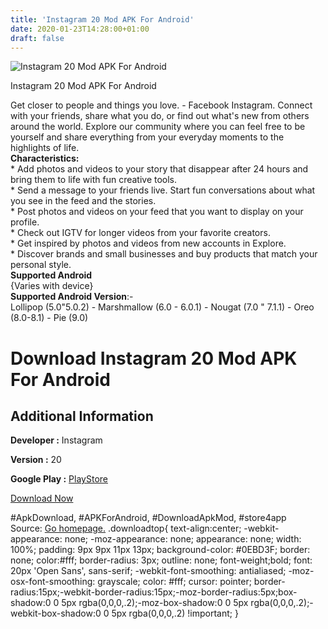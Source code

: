 ```yaml
---
title: 'Instagram 20 Mod APK For Android'
date: 2020-01-23T14:28:00+01:00
draft: false
---
```


![Instagram 20 Mod APK For Android](https://i2.wp.com/apkhome.net/wp-content/uploads/2020/01/Instagram-20-Mod.png "Instagram 20 Mod APK For Android")

  

Instagram 20 Mod APK For Android

Get closer to people and things you love. - Facebook Instagram. Connect with your friends, share what you do, or find out what's new from others around the world. Explore our community where you can feel free to be yourself and share everything from your everyday moments to the highlights of life.  
**Characteristics:**  
\* Add photos and videos to your story that disappear after 24 hours and bring them to life with fun creative tools.  
\* Send a message to your friends live. Start fun conversations about what you see in the feed and the stories.  
\* Post photos and videos on your feed that you want to display on your profile.  
\* Check out IGTV for longer videos from your favorite creators.  
\* Get inspired by photos and videos from new accounts in Explore.  
\* Discover brands and small businesses and buy products that match your personal style.  
**Supported Android**  
{Varies with device}  
**Supported Android Version**:-  
Lollipop (5.0"5.0.2) - Marshmallow (6.0 - 6.0.1) - Nougat (7.0 " 7.1.1) - Oreo (8.0-8.1) - Pie (9.0)

Download Instagram 20 Mod APK For Android
=========================================

Additional Information
----------------------

**Developer :** Instagram

**Version :** 20

**Google Play :** [PlayStore](https://play.google.com/store/apps/details?id=com.instagram.android)

  

[Download Now](https://store4app.co/post/instagram-20-mod-apk-for-android_1579784546)

  
#ApkDownload, #APKForAndroid, #DownloadApkMod, #store4app  
Source: [Go homepage.](https://store4app.co/post/instagram-20-mod-apk-for-android_1579784546) .downloadtop{ text-align:center; -webkit-appearance: none; -moz-appearance: none; appearance: none; width: 100%; padding: 9px 9px 11px 13px; background-color: #0EBD3F; border: none; color:#fff; border-radius: 3px; outline: none; font-weight;bold; font: 20px 'Open Sans', sans-serif; -webkit-font-smoothing: antialiased; -moz-osx-font-smoothing: grayscale; color: #fff; cursor: pointer; border-radius:15px;-webkit-border-radius:15px;-moz-border-radius:5px;box-shadow:0 0 5px rgba(0,0,0,.2);-moz-box-shadow:0 0 5px rgba(0,0,0,.2);-webkit-box-shadow:0 0 5px rgba(0,0,0,.2) !important; }